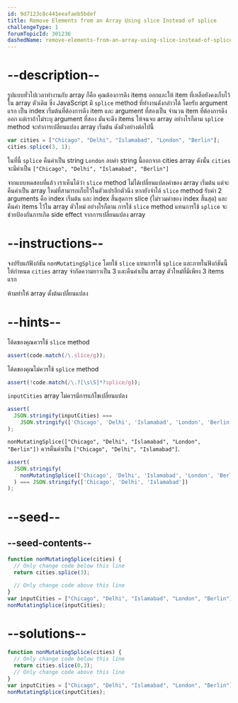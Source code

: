 ```yaml
---
id: 9d7123c8c441eeafaeb5bdef
title: Remove Elements from an Array Using slice Instead of splice
challengeType: 1
forumTopicId: 301236
dashedName: remove-elements-from-an-array-using-slice-instead-of-splice
---
```


# --description--

รูปแบบทั่วไปเวลาทำงานกับ array ก็คือ คุณต้องการดึง items ออกและให้ item ที่เหลือยังคงเก็บไว้ใน array ตัวเดิม ซึ่ง JavaScript มี `splice` method ที่ทำงานดังกล่าวได้ โดยรับ argument แรก เป็น index เริ่มต้นที่ต้องการดึง item และ argument ที่สองเป็น จำนวน item ที่ต้องการดึงออก แต่เราถ้าไม่ระบุ argument ที่สอง มันจะดึง items ให้จนจบ array อย่างไรก็ตาม `splice` method จะทำการเปลี่ยนแปลง array เริ่มต้น ดังตัวอย่างต่อไปนี้

```js
var cities = ["Chicago", "Delhi", "Islamabad", "London", "Berlin"];
cities.splice(3, 1);
```

ในที่นี้ `splice` คืนค่าเป็น string `London` ลบค่า string นี้ออกจาก cities array ดังนั้น `cities` จะมีค่าเป็น `["Chicago", "Delhi", "Islamabad", "Berlin"]`

จากแบบทดสอบที่แล้ว เราเห็นได้ว่า `slice` method ไม่ได้เปลี่ยนแปลงค่าของ array เริ่มต้น แต่จะคืนค่าเป็น array ใหม่ที่สามารถเก็บไว้ในตัวแปรอีกตัวนึง หากยังจำได้ `slice` method รับค่า 2 arguments คือ index เริ่มต้น และ index สิ้นสุดการ slice (ไม่รวมค่าของ index สิ้นสุด) และคืนค่า items ไว้ใน array ตัวใหม่ อย่างไรก็ตาม การใช้ `slice` method แทนการใช้ `splice` จะช่วยป้องกันการเกิด side effect จากการเปลี่ยนแปลง array

# --instructions--

จงปรับแก้ฟังก์ชัน `nonMutatingSplice` โดยใช้ `slice` แทนการใช้ `splice` และภายในฟังก์ชันนี้ ให้กำหนด `cities` array จำกัดความยาวเป็น 3 และคืนค่าเป็น array ตัวใหม่ที่มีเพียง 3 items แรก

ห้ามทำให้ array ตั้งต้นเปลี่ยนแปลง

# --hints--

โค้ดของคุณควรใช้ `slice` method

```js
assert(code.match(/\.slice/g));
```

โค้ดของคุณไม่ควรใช้ `splice` method

```js
assert(!code.match(/\.?[\s\S]*?splice/g));
```

`inputCities` array ไม่ควรมีการแก้ไขเปลี่ยนแปลง

```js
assert(
  JSON.stringify(inputCities) ===
    JSON.stringify(['Chicago', 'Delhi', 'Islamabad', 'London', 'Berlin'])
);
```

`nonMutatingSplice(["Chicago", "Delhi", "Islamabad", "London", "Berlin"])` ควรคืนค่าเป็น `["Chicago", "Delhi", "Islamabad"]`.

```js
assert(
  JSON.stringify(
    nonMutatingSplice(['Chicago', 'Delhi', 'Islamabad', 'London', 'Berlin'])
  ) === JSON.stringify(['Chicago', 'Delhi', 'Islamabad'])
);
```

# --seed--

## --seed-contents--

```js
function nonMutatingSplice(cities) {
  // Only change code below this line
  return cities.splice(3);

  // Only change code above this line
}
var inputCities = ["Chicago", "Delhi", "Islamabad", "London", "Berlin"];
nonMutatingSplice(inputCities);
```

# --solutions--

```js
function nonMutatingSplice(cities) {
  // Only change code below this line
  return cities.slice(0,3);
  // Only change code above this line
}
var inputCities = ["Chicago", "Delhi", "Islamabad", "London", "Berlin"];
nonMutatingSplice(inputCities);
```
